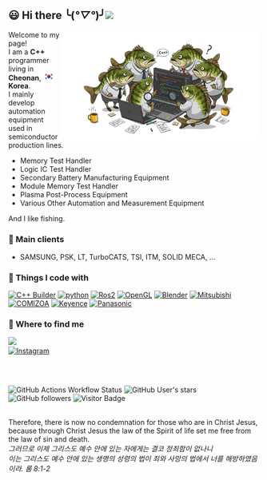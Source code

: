 ## :smiley: Hi there  ╰(*°▽°*)╯<img src="https://upload.wikimedia.org/wikipedia/commons/7/79/Animated-Flag-South-Korea.gif" width="50"/> 

<img align='right' src="images/image_fx_BassCode.png" width="400">

Welcome to my page!<br> 
I am a <b>C++</b> programmer living in <b>Cheonan</b>, <img src="images/태극기 600x400.jpg" width="22"/><b>Korea</b>.   <br>
I mainly develop automation equipment used in semiconductor production lines.<br>
- Memory Test Handler 
- Logic IC Test Handler
- Secondary Battery Manufacturing Equipment
- Module Memory Test Handler
- Plasma Post-Process Equipment
- Various Other Automation and Measurement Equipment 

And I like fishing.

### :office: Main clients
- SAMSUNG, PSK, LT, TurboCATS, TSI, ITM, SOLID MECA, ...

### :hammer: Things I code with
<p>
  <a href="https://www.embarcadero.com/products/cbuilder" target="_blank"><img alt="C++ Builder" src="https://img.shields.io/badge/-C++ Builder-45b8d8?style=flat-square&logo=cplusplusbuilder&logoColor=red" /></a>
  <a href="https://www.python.org" target="_blank"><img alt="python" src="https://img.shields.io/badge/-Python-45b8d8?style=flat-square&logo=python&logoColor=Black" /></a>
  <a href="https://www.ros.org" target="_blank"><img alt="Ros2" src="https://img.shields.io/badge/-ROS2-45b8d8?style=flat-square&logo=ros&logoColor=black" /></a>
  <a href="https://www.opengl.org" target="_blank"><img alt="OpenGL" src="https://img.shields.io/badge/-OpenGL-45b8d8?style=flat-square&logo=opengl&logoColor=white" /></a>
  <a href="https://www.blender.org" target="_blank"><img alt="Blender" src="https://img.shields.io/badge/-Blender-45b8d8?style=flat-square&logo=blender&logoColor=orange" /></a>
  <a href="https://kr.mitsubishielectric.com/fa/ko/index.do" target="_blank"><img alt="Mitsubishi" src="https://img.shields.io/badge/-Mitsubish-45b8d8?style=flat-square&logo=mitsubishi&logoColor=red" /></a>
  <a href="https://www.comizoa.com" target="_blank"><img alt="COMIZOA" src="https://img.shields.io/badge/-COMIZOA-45b8d8?style=flat-square&logo=COMIZOA&logoColor=red" /></a>
  <a href="https://www.keyence.co.kr" target="_blank"><img alt="Keyence" src="https://img.shields.io/badge/-Keyence-45b8d8?style=flat-square&logo=Keyence&logoColor=red" /></a>
  <a href="https://industry.panasonic.com/kr/ko/products/motor/fa-motor/ac-servo" target="_blank"><img alt="Panasonic" src="https://img.shields.io/badge/-Panasonic-45b8d8?style=flat-square&logo=panasonic&logoColor=red" /></a>
 
</p>

### :email: Where to find me
<p>
  <!---
  <a href="https://github.com/songshinyoung" target="_blank"><img alt="Github" src="https://img.shields.io/badge/GitHub-%2312100E.svg?&style=for-the-badge&logo=Github&logoColor=white" /></a>
  <a href="https://twitter.com/ShinyoungSong" target="_blank"><img alt="Twitter" src="https://img.shields.io/badge/Twitter-%231DA1F2.svg?&style=for-the-badge&logo=X&logoColor=white" /></a> 
  <a href="https://www.instagram.com/songshinyoung77"><img src="https://img.shields.io/badge/instagram/ShinyoungSong.svg?style=social" /></a>
  --->
  <a href="https://twitter.com/ShinyoungSong"><img src="https://img.shields.io/twitter/follow/ShinyoungSong.svg?style=social" height="23"></a> <br>
  <a href="https://www.instagram.com/songshinyoung77"><img src="https://img.shields.io/badge/Instagram-dfdfdf?style=for-the-badge&logo=instagram&logoColor=black&labelColor=ff69b4" alt="Instagram"></a>


</p>

## 
<br>

![GitHub Actions Workflow Status](https://img.shields.io/github/actions/workflow/status/songshinyoung/songshinyoung/.github/workflows/blank.yml)
![GitHub User's stars](https://img.shields.io/github/stars/songshinyoung)
![GitHub followers](https://img.shields.io/github/followers/songshinyoung)
![Visitor Badge](https://visitor-badge.laobi.icu/badge?page_id=songshinyoung.songshinyoung)



<br>
Therefore, there is now no condemnation for those who are in Christ Jesus,<br>
because through Christ Jesus the law of the Spirit of life set me free from the law of sin and death. <br>
<i>그러므로 이제 그리스도 예수 안에 있는 자에게는 결코 정죄함이 없나니 <br>
이는 그리스도 예수 안에 있는 생명의 성령의 법이 죄와 사망의 법에서 너를 해방하였음이라. 롬 8:1-2</i><br>
